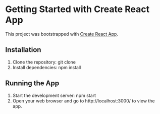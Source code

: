 # Getting Started with Create React App

This project was bootstrapped with [Create React App](https://github.com/facebook/create-react-app).

## Installation

1. Clone the repository: git clone <repository-url>
2. Install dependencies: npm install

## Running the App

1. Start the development server: npm start
2. Open your web browser and go to http://localhost:3000/ to view the app.
